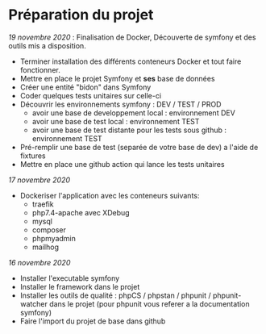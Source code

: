 # Préparation du projet

*19 novembre 2020* : Finalisation de Docker, Découverte de symfony et des outils mis a disposition.
  
  - Terminer installation des différents conteneurs Docker et tout faire fonctionner.
  - Mettre en place le projet Symfony et **ses** base de données
  - Créer une entité "bidon" dans Symfony 
  - Coder quelques tests unitaires sur celle-ci 
  - Découvrir les environnements symfony : DEV / TEST / PROD
      - avoir une base de developpement local : environnement DEV
      - avoir une base de test local : environnement TEST
      - avoir une base de test distante pour les tests sous github : environnement TEST
  - Pré-remplir une base de test (separée de votre base de dev) a l'aide de fixtures 
  - Mettre en place une github action qui lance les tests unitaires

*17 novembre 2020*

- Dockeriser l'application avec les conteneurs suivants:
  - traefik
  - php7.4-apache avec XDebug
  - mysql
  - composer
  - phpmyadmin
  - mailhog

*16 novembre 2020*

- Installer l'executable symfony
- Installer le framework dans le projet
- Installer les outils de qualité : phpCS / phpstan / phpunit / phpunit-watcher dans le projet (pour phpunit vous referer a la documentation symfony)
- Faire l'import du projet de base dans github

